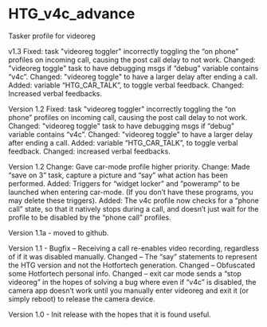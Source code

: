 HTG_v4c_advance
===============

Tasker profile for videoreg

v1.3
Fixed: task "videoreg toggler" incorrectly toggling the “on phone”
profiles on incoming call, causing the post call delay to not work.
Changed: "videoreg toggle" task to have debugging msgs if “debug”
variable contains “v4c”.
Changed: "videoreg toggle" to have a larger delay after ending a call.
Added: variable “HTG_CAR_TALK”, to toggle verbal feedback.
Changed: Increased verbal feedbacks.

Version 1.2
Fixed: task "videoreg toggler" incorrectly toggling the “on phone” profiles on incoming call, causing the post call delay to not work.
Changed: "videoreg toggle" task to have debugging msgs if “debug” variable contains “v4c”.
Changed: "videoreg toggle" to have a larger delay after ending a call.
Added: variable “HTG_CAR_TALK”, to toggle verbal feedback.
Changed: increased verbal feedbacks.


Version 1.2
Change: Gave car-mode profile higher priority.
Change: Made “save on 3” task, capture a picture and “say” what action has been performed.
Added: Triggers for “widget locker” and ”poweramp” to be launched when entering car-mode. (If you don’t have these programs, you may delete these triggers).
Added: The v4c profile now checks for a “phone call” state, so that it natively stops during a call, and doesn’t just wait for the profile to be disabled by the “phone call” profiles.


Version 1.1a - moved to github.

Version 1.1 -	Bugfix – Receiving a call re-enables video recording, regardless of if it was disabled manually.
		Changed – The “say” statements to represent the HTG version and not the Hotfortech generation.
		Changed – Obfuscated some Hotfortech personal info.
		Changed – exit car mode sends a “stop videoreg” in the hopes of solving a bug where even if “v4c” is disabled, the camera app doesn’t work until you manually enter videoreg and exit it (or simply reboot) to release the camera device.


Version 1.0 - Init release with the hopes that it is found useful.
